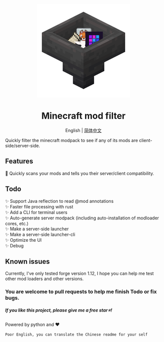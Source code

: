 <p align="center">
    <img src="./icon.png">
</p>

<h1 align="center">Minecraft mod filter</h1>
<p align="center">English | <a href="https://github.com/xy-cloud-cn/minecraft-mod-filter/blob/main/README_zh-hans.md">简体中文</a></p>

Quickly filter the minecraft modpack to see if any of its mods are client-side/server-side.
## Features
👻 Quickly scans your mods and tells you their server/client compatibility.
## Todo
✨ Support Java reflection to read @mod annotations  
✨ Faster file processing with rust  
✨ Add a CLI for terminal users  
✨ Auto-generate server modpack (including auto-installation of modloader cores, etc.)  
✨ Make a server-side launcher  
✨ Make a server-side launcher-cli  
✨ Optimize the UI  
✨ Debug  
## Known issues
Currently, I've only tested forge version 1.12, I hope you can help me test other mod loaders and other versions.
### You are welcome to pull requests to help me finish Todo or fix bugs.
##### If you like this project, please give me a free star⭐!

Powered by python and ❤️

``Poor English, you can translate the Chinese readme for your self``
